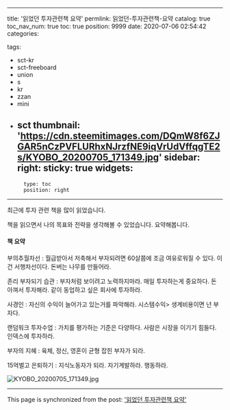 
---
title: '읽었던 투자관련책 요약'
permlink: 읽었던-투자관련책-요약
catalog: true
toc_nav_num: true
toc: true
position: 9999
date: 2020-07-06 02:54:42
categories:

tags:
- sct-kr
- sct-freeboard
- union
- s
- kr
- zzan
- mini
- sct
thumbnail: 'https://cdn.steemitimages.com/DQmW8f6ZJGAR5nCzPVFLURhxNJrzfNE9iqVrUdVffqgTE2s/KYOBO_20200705_171349.jpg'
sidebar:
    right:
        sticky: true
widgets:
    -
        type: toc
        position: right
---


최근에 투자 관련 책을 많이 읽었습니다.

책을 읽으면서 나의 목표와 전략을 생각해볼 수 있었습니다. 요약해봅니다.

#### 책 요약

부의추월차선 : 월급받아서 저축해서 부자되려면 60살쯤에 조금 여유로워질 수 있다. 이건 서행차선이다. 돈버는 나무를 만들어라.

존리 부자되기 습관 : 부자처럼 보이려고 노력하지마라. 매일 투자하는게 중요하다. 돈 아껴서 투자해라. 같이 동업하고 싶은 회사에 투자하라.

사경인 : 자신의 수익이 늘어가고 있는거를 파악해라. 시스템수익> 생계비용이면 넌 부자다.

랜덤워크 투자수업 : 가치를 평가하는 기준은 다양하다. 사람은 시장을 이기기 힘들다. 인덱스에 투자하라.

부자의 지혜 : 육체, 정신, 영혼이 균형 잡힌 부자가 되라.

15억벌고 은퇴하기 : 지식노동자가 되라. 자기계발하라. 행동하라.

![KYOBO_20200705_171349.jpg](https://cdn.steemitimages.com/DQmW8f6ZJGAR5nCzPVFLURhxNJrzfNE9iqVrUdVffqgTE2s/KYOBO_20200705_171349.jpg)

- - -

This page is synchronized from the post: ['읽었던 투자관련책 요약'](https://steempeak.com/@jacobyu/2eufhn)
